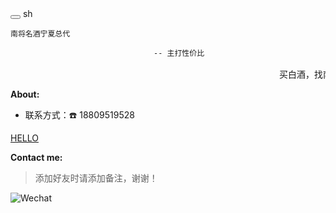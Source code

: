 <style src="./index.scss"></style>
<style src="./style/item.scss"></style>

<div class="language-sh vp-adaptive-theme">
<button title="Copy Code" class="copy"></button>
<span class="lang">sh</span>
<pre class="shiki shiki-themes github-light github-dark vp-code">
<code><span class="line"><span style="--shiki-light:#6F42C1;--shiki-dark:#B392F0;">南将名酒宁夏总代</span></span>
<span class="line">
<span style="--shiki-light:#6F42C1;--shiki-dark:#B392F0;">                                --</span><span style="--shiki-light:#032F62;--shiki-dark:#9ECBFF;"> 主打性价比</span>
</span></code>
<marquee class="advertisement">买白酒，找南将，好便宜</marquee>
</pre>
</div>

**About:**

- 联系方式：☎️ 18809519528

<a href="#" class="item item1">
    HELLO
    <span></span>
    <span></span>
    <span></span>
    <span></span>
</a>

**Contact me:**

> 添加好友时请添加备注，谢谢！

<p><img src="https://img.shields.io/badge/WeChat-guoyanan61-07C160?logo=wechat" alt="Wechat" loading="lazy" class="medium-zoom-image"></p>
